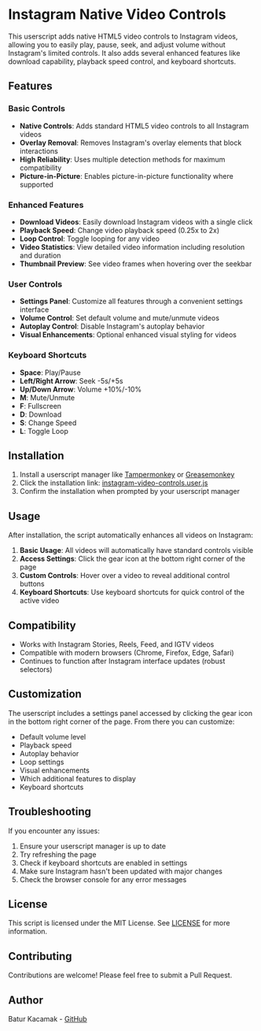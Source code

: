 # Instagram Native Video Controls

This userscript adds native HTML5 video controls to Instagram videos, allowing you to easily play, pause, seek, and
adjust volume without Instagram's limited controls. It also adds several enhanced features like download capability,
playback speed control, and keyboard shortcuts.

## Features

### Basic Controls

- **Native Controls**: Adds standard HTML5 video controls to all Instagram videos
- **Overlay Removal**: Removes Instagram's overlay elements that block interactions
- **High Reliability**: Uses multiple detection methods for maximum compatibility
- **Picture-in-Picture**: Enables picture-in-picture functionality where supported

### Enhanced Features

- **Download Videos**: Easily download Instagram videos with a single click
- **Playback Speed**: Change video playback speed (0.25x to 2x)
- **Loop Control**: Toggle looping for any video
- **Video Statistics**: View detailed video information including resolution and duration
- **Thumbnail Preview**: See video frames when hovering over the seekbar

### User Controls

- **Settings Panel**: Customize all features through a convenient settings interface
- **Volume Control**: Set default volume and mute/unmute videos
- **Autoplay Control**: Disable Instagram's autoplay behavior
- **Visual Enhancements**: Optional enhanced visual styling for videos

### Keyboard Shortcuts

- **Space**: Play/Pause
- **Left/Right Arrow**: Seek -5s/+5s
- **Up/Down Arrow**: Volume +10%/-10%
- **M**: Mute/Unmute
- **F**: Fullscreen
- **D**: Download
- **S**: Change Speed
- **L**: Toggle Loop

## Installation

1. Install a userscript manager like [Tampermonkey](https://www.tampermonkey.net/)
   or [Greasemonkey](https://www.greasespot.net/)
2. Click the installation
   link: [instagram-video-controls.user.js](https://github.com/baturkacamak/userscripts/raw/master/instagram-video-controls/instagram-video-controls.user.js)
3. Confirm the installation when prompted by your userscript manager

## Usage

After installation, the script automatically enhances all videos on Instagram:

1. **Basic Usage**: All videos will automatically have standard controls visible
2. **Access Settings**: Click the gear icon at the bottom right corner of the page
3. **Custom Controls**: Hover over a video to reveal additional control buttons
4. **Keyboard Shortcuts**: Use keyboard shortcuts for quick control of the active video

## Compatibility

- Works with Instagram Stories, Reels, Feed, and IGTV videos
- Compatible with modern browsers (Chrome, Firefox, Edge, Safari)
- Continues to function after Instagram interface updates (robust selectors)

## Customization

The userscript includes a settings panel accessed by clicking the gear icon in the bottom right corner of the page. From
there you can customize:

- Default volume level
- Playback speed
- Autoplay behavior
- Loop settings
- Visual enhancements
- Which additional features to display
- Keyboard shortcuts

## Troubleshooting

If you encounter any issues:

1. Ensure your userscript manager is up to date
2. Try refreshing the page
3. Check if keyboard shortcuts are enabled in settings
4. Make sure Instagram hasn't been updated with major changes
5. Check the browser console for any error messages

## License

This script is licensed under the MIT License. See [LICENSE](LICENSE) for more information.

## Contributing

Contributions are welcome! Please feel free to submit a Pull Request.

## Author

Batur Kacamak - [GitHub](https://github.com/baturkacamak)